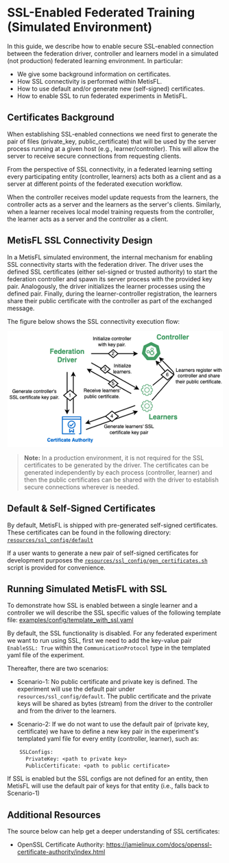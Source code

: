 SSL-Enabled Federated Training (Simulated Environment)
=============================
In this guide, we describe how to enable secure SSL-enabled connection
between the federation driver, controller and learners model
in a simulated (not production) federated learning environment. In particular:

- We give some background information on certificates.
- How SSL connectivity is performed within MetisFL.
- How to use default and/or generate new (self-signed) certificates.
- How to enable SSL to run federated experiments in MetisFL.


Certificates Background
------------
When establishing SSL-enabled connections we need first to generate the
pair of files (private_key, public_certificate) that will be used by the
server process running at a given host (e.g., learner/controller). This
will allow the server to receive secure connections from requesting clients.

From the perspective of SSL connectivity, in a federated learning setting
every participating entity (controller, learners) acts both as a client
and as a server at different points of the federated execution workflow.

When the controller receives model update requests from the learners, the
controller acts as a server and the learners as the server's clients. Similarly,
when a learner receives local model training requests from the controller, the
learner acts as a server and the controller as a client.


MetisFL SSL Connectivity Design
------------
In a MetisFL simulated environment, the internal mechanism for enabling
SSL connectivity starts with the federation driver. The driver uses the
defined SSL certificates (either sel-signed or trusted authority) to start
the federation controller and spawn its server process with the provided
key pair. Analogously, the driver initializes the learner processes using the
defined pair. Finally, during the learner-controller registration, the learners
share their public certificate with the controller as part of the exchanged message.

The figure below shows the SSL connectivity execution flow:

![Establishing SSL Connectivity within MetisFL.](img/SSL_overview.png "SSL Connectivity.")

> **Note:** In a production environment, it is not required for the SSL certificates 
to be generated by the driver. The certificates can be generated independently by each process
(controller, learner) and then the public certificates can be shared with the driver 
to establish secure connections wherever is needed.


Default & Self-Signed Certificates
------------
By default, MetisFL is shipped with pre-generated self-signed certificates. 
These certificates can be found in the following directory: [`resources/ssl_config/default`](../resources/ssl_config/default)

If a user wants to generate a new pair of self-signed certificates for development purposes
the [`resources/ssl_config/gen_certificates.sh`](../resources/ssl_config/gen_certificates.sh) script is provided for convenience.


Running Simulated MetisFL with SSL
------------
To demonstrate how SSL is enabled between a single learner and a controller we will describe
the SSL specific values of the following template file:
[examples/config/template_with_ssl.yaml](../examples/config/template_with_ssl.yaml)

By default, the SSL functionality is disabled. For any federated experiment we want to run using SSL,
first we need to add the key-value pair `EnableSSL: True` within the `CommunicationProtocol` type
in the templated yaml file of the experiment.

Thereafter, there are two scenarios:

- Scenario-1: No public certificate and private key is defined. The experiment will use the default pair
under `resources/ssl_config/default`. The public certificate and the private keys will be shared
as bytes (stream) from the driver to the controller and from the driver to the learners.

- Scenario-2: If we do not want to use the default pair of (private key, certificate) we have to define
a new key pair in the experiment's templated yaml file for every entity (controller, learner), such as:

```
    SSLConfigs:
      PrivateKey: <path to private key>
      PublicCertificate: <path to public certificate>
```
If SSL is enabled but the SSL configs are not defined for an entity, then MetisFL will use the default
pair of keys for that entity (i.e., falls back to Scenario-1)

Additional Resources
--------------------
The source below can help get a deeper understanding of SSL certificates:

- OpenSSL Certificate Authority: https://jamielinux.com/docs/openssl-certificate-authority/index.html
